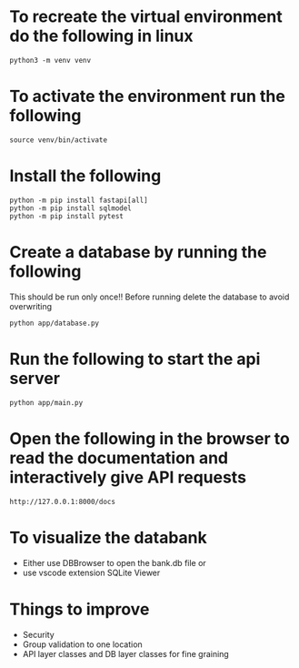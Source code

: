 # To recreate the virtual environment do the following in linux
```
python3 -m venv venv
```

# To activate the environment run the following
```
source venv/bin/activate
```

# Install the following
```
python -m pip install fastapi[all]
python -m pip install sqlmodel
python -m pip install pytest
```

# Create a database by running the following
This should be run only once!!
Before running delete the database to avoid overwriting
```
python app/database.py
```

# Run the following to start the api server
```
python app/main.py
```

# Open the following in the browser to read the documentation and interactively give API requests
```
http://127.0.0.1:8000/docs
```

# To visualize the databank

- Either use DBBrowser to open the bank.db file or
- use vscode extension SQLite Viewer

# Things to improve

- Security
- Group validation to one location
- API layer classes and DB layer classes for fine graining